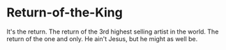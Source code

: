 # Return-of-the-King
It's the return. The return of the 3rd highest selling artist in the world. The return of the one and only. He ain't Jesus, but he might as well be. 
